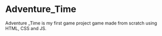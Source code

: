 # Adventure_Time
Adventure _Time is my first game project game made from scratch using HTML, CSS and JS.
